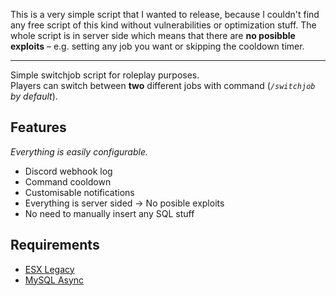 This is a very simple script that I wanted to release, because I couldn't find any free script of this kind without vulnerabilities or optimization stuff. The whole script is in server side which means that there are **no posibble exploits** – e.g. setting any job you want or skipping the cooldown timer.

---

Simple switchjob script for roleplay purposes.\
Players can switch between **two** different jobs with command (_`/switchjob` by default_).

## Features
_Everything is easily configurable._
- Discord webhook log
- Command cooldown
- Customisable notifications
- Everything is server sided → No posible exploits
- No need to manually insert any SQL stuff

## Requirements
- [ESX Legacy](https://github.com/esx-framework/esx-legacy)
- [MySQL Async](https://github.com/brouznouf/fivem-mysql-async)